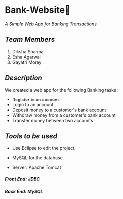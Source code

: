 
# Bank-Website🏦

*A Simple Web App for Banking Transactions*

## *Team Members*

1. Diksha Sharma
2. Esha Agarwal
3. Gayatri Morey
 
## *Description*

We created a web app for the following Banking tasks :

- Register to an account 
- Login to an account
- Deposit money to a customer's bank account
- Withdraw money from a customer's bank account
- Transfer money between two accounts

## *Tools to be used*

- Use Eclipse to edit the project.

- MySQL for the database.

- Server: Apache Tomcat

##### *Front End*:  JDBC

##### *Back End*:  MySQL
